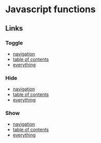 # Javascript functions

## Links

### Toggle

- [navigation](javascript:MkdocsToggleSidebarPlugin.toggleNavigationVisibility())
- [table of contents](javascript:MkdocsToggleSidebarPlugin.toggleTocVisibility())
- [everything](javascript:MkdocsToggleSidebarPlugin.toggleAllVisibility())

### Hide

- [navigation](javascript:MkdocsToggleSidebarPlugin.setNavigationVisibility(false))
- [table of contents](javascript:MkdocsToggleSidebarPlugin.setTocVisibility(false))
- [everything](javascript:MkdocsToggleSidebarPlugin.setAllVisibility(false,false))

### Show

- [navigation](javascript:MkdocsToggleSidebarPlugin.setNavigationVisibility(true))
- [table of contents](javascript:MkdocsToggleSidebarPlugin.setTocVisibility(true))
- [everything](javascript:MkdocsToggleSidebarPlugin.setAllVisibility(true,true))
